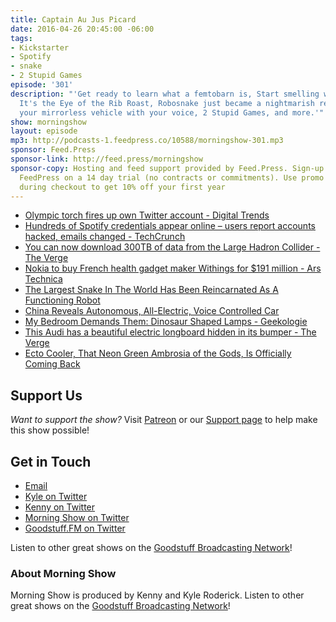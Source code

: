 ```yaml
---
title: Captain Au Jus Picard
date: 2016-04-26 20:45:00 -06:00
tags:
- Kickstarter
- Spotify
- snake
- 2 Stupid Games
episode: '301'
description: "'Get ready to learn what a femtobarn is, Start smelling with your mouth,
  It's the Eye of the Rib Roast, Robosnake just became a nightmarish reality, Control
  your mirrorless vehicle with your voice, 2 Stupid Games, and more.'"
show: morningshow
layout: episode
mp3: http://podcasts-1.feedpress.co/10588/morningshow-301.mp3
sponsor: Feed.Press
sponsor-link: http://feed.press/morningshow
sponsor-copy: Hosting and feed support provided by Feed.Press. Sign-up today and try
  FeedPress on a 14 day trial (no contracts or commitments). Use promo code `morningshow`
  during checkout to get 10% off your first year
---
```


* [Olympic torch fires up own Twitter account - Digital Trends](http://www.digitaltrends.com/social-media/olympic-flame-twitter/)
* [Hundreds of Spotify credentials appear online – users report accounts hacked, emails changed - TechCrunch](http://techcrunch.com/2016/04/25/hundreds-of-spotify-credentials-appear-online-users-report-accounts-hacked-emails-changed/)
* [You can now download 300TB of data from the Large Hadron Collider - The Verge](http://www.theverge.com/2016/4/25/11501078/cern-300-tb-lhc-data-open-access)
* [Nokia to buy French health gadget maker Withings for $191 million - Ars Technica](http://arstechnica.com/business/2016/04/nokia-to-buy-withings-health-gadget-maker-2/)
* [The Largest Snake In The World Has Been Reincarnated As A Functioning Robot](http://futurism.com/videos/largest-snake-world-reincarnated-functioning-robot/)
* [China Reveals Autonomous, All-Electric, Voice Controlled Car](http://futurism.com/tesla-facing-stiff-competition-from-homegrown-chinese-company/)
* [My Bedroom Demands Them: Dinosaur Shaped Lamps - Geekologie](http://geekologie.com/2016/04/my-bedroom-demands-them-dinosaur-shaped.php)
* [This Audi has a beautiful electric longboard hidden in its bumper - The Verge](http://www.theverge.com/2016/4/25/11503794/audi-electric-autonomous-longboard-hidden-bumper)
* [Ecto Cooler, That Neon Green Ambrosia of the Gods, Is Officially Coming Back](http://io9.gizmodo.com/ecto-cooler-that-neon-green-ambrosia-of-the-gods-is-o-1772867097)

## Support Us
*Want to support the show?* Visit [Patreon](http://patreon.com/morningshow) or our [Support page](http://goodstuff.fm/support) to help make this show possible!

## Get in Touch
* [Email](mailto:kyle@goodstuff.fm)
* [Kyle on Twitter](http://twitter.com/dogburps)
* [Kenny on Twitter](http://twitter.com/pizzarobotics)
* [Morning Show on Twitter](http://twitter.com/morningshowam)
* [Goodstuff.FM on Twitter](http://twitter.com/goodstufffm)

Listen to other great shows on the [Goodstuff Broadcasting Network](http://goodstuff.fm/broadcasts)!

### About Morning Show
Morning Show is produced by Kenny and Kyle Roderick. Listen to other great shows on the [Goodstuff Broadcasting Network](http://goodstuff.fm/)!

